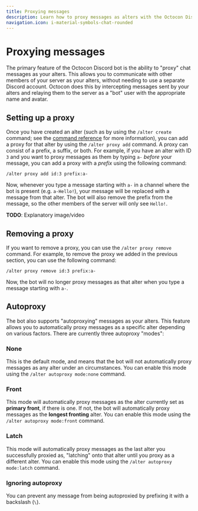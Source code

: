 ```yaml
---
title: Proxying messages
description: Learn how to proxy messages as alters with the Octocon Discord bot
navigation.icon: i-material-symbols-chat-rounded
---
```


# Proxying messages

The primary feature of the Octocon Discord bot is the ability to "proxy" chat messages as your alters. This allows you to
communicate with other members of your server as your alters, without needing to use a separate Discord account. Octocon
does this by intercepting messages sent by your alters and relaying them to the server as a "bot" user with the 
appropriate name and avatar.

## Setting up a proxy

Once you have created an alter (such as by using the `/alter create` command; see the [command reference](/docs/commands)
for more information), you can add a proxy for that alter by using the `/alter proxy add` command. A proxy can consist of
a prefix, a suffix, or both. For example, if you have an alter with ID `3` and you want to proxy messages as them
by typing `a-` *before* your message, you can add a proxy with a *prefix* using the following command:

`/alter proxy add id:3 prefix:a-`

Now, whenever you type a message starting with `a-` in a channel where the bot is present (e.g. `a-Hello!`), your message
will be replaced with a message from that alter. The bot will also remove the prefix from the message, so the other members
of the server will only see `Hello!`.

**TODO**: Explanatory image/video

## Removing a proxy

If you want to remove a proxy, you can use the `/alter proxy remove` command. For example, to remove the proxy we added
in the previous section, you can use the following command:

`/alter proxy remove id:3 prefix:a-`

Now, the bot will no longer proxy messages as that alter when you type a message starting with `a-`.

## Autoproxy

The bot also supports "autoproxying" messages as your alters. This feature allows you to automatically proxy messages
as a specific alter depending on various factors. There are currently three autoproxy "modes":

### None

This is the default mode, and means that the bot will not automatically proxy messages as any alter under an
circumstances. You can enable this mode using the `/alter autoproxy mode:none` command.

### Front

This mode will automatically proxy messages as the alter currently set as **primary front**, if there is one. If not,
the bot will automatically proxy messages as the **longest fronting** alter. You can enable this mode using the
`/alter autoproxy mode:front` command.

### Latch

This mode will automatically proxy messages as the last alter you successfully proxied as, "latching" onto that alter
until you proxy as a different alter. You can enable this mode using the `/alter autoproxy mode:latch` command.

### Ignoring autoproxy

You can prevent any message from being autoproxied by prefixing it with a backslash (`\`).
